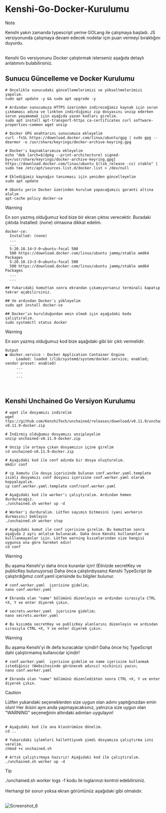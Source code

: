 # Kenshi-Go-Docker-Kurulumu

> [!NOTE]
> Kenshi yakın zamanda typescript yerine GOLang ile çalışmaya başladı. JS versiyonunda çalışmaya devam edecek nodelar için puan vermeyi bıraktığını duyurdu. 
<br>
Kenshi Go versiyonunu Docker çalıştırmak isterseniz aşağıda detaylı anlatımını bulabilirsiniz.
<br>

## Sunucu Güncelleme ve Docker Kurulumu
```
# Öncelikle sunucudaki güncellemelerimizi ve yükseltmelerimizi yapalım.
sudo apt update -y && sudo apt upgrade -y

# Ardından sunucumuza HTTPS üzerinden indireceğimiz kaynak için sorun çıkmaması adına ve linkten indirdiğimiz zip dosyasını unzip ederken sorun yaşamamak için aşağıda yazan kodları girelim.
sudo apt install apt-transport-https ca-certificates curl software-properties-common wget unzip

# Docker GPG anahtarını sunucumuza ekleyelim
curl -fsSL https://download.docker.com/linux/ubuntu/gpg | sudo gpg --dearmor -o /usr/share/keyrings/docker-archive-keyring.gpg

# Docker'ı kaynaklarımıza ekleyelim 
echo "deb [arch=$(dpkg --print-architecture) signed-by=/usr/share/keyrings/docker-archive-keyring.gpg] https://download.docker.com/linux/ubuntu $(lsb_release -cs) stable" | sudo tee /etc/apt/sources.list.d/docker.list > /dev/null

# Eklediğimiz kaynağın tanınması için yeniden güncelleyelim
sudo apt update

# Ubuntu yerin Docker üzerinden kurulum yapacağımızı garanti altına alalım
apt-cache policy docker-ce

```
> [!WARNING]
> En son yazmış olduğumuz kod bize bir ekran çıktısı verecektir. Buradaki çıktıda Installed: (none) olmasına dikkat edelim.
```
docker-ce:
  Installed: (none)
  ...
  ...
  5:20.10.14~3-0~ubuntu-focal 500
  500 https://download.docker.com/linux/ubuntu jammy/stable amd64 Packages
  5:20.10.13~3-0~ubuntu-focal 500
  500 https://download.docker.com/linux/ubuntu jammy/stable amd64 Packages
  ...
  ...

## Yukarıdaki komuttan sonra ekrandan çıkamıyorsanız terminali kapatıp tekrar açabilirsiniz. 

## Ve ardından Docker'ı yükleyelim
sudo apt install docker-ce

## Docker'ın kurulduğundan emin olmak için aşağıdaki kodu çalıştıralım.
sudo systemctl status docker
```
> [!WARNING]
> En son yazmış olduğumuz kod bize aşağıdaki gibi bir çıktı vermelidir.

```
Output
● docker.service - Docker Application Container Engine
     Loaded: loaded (/lib/systemd/system/docker.service; enabled; vendor preset: enabled)
     ...
     ...
     ...
```
<br>

## Kenshi Unchained Go Versiyon Kurulumu

```
# wget ile dosyamızı indirelim
wget ttps://github.com/KenshiTech/unchained/releases/download/v0.11.9/unchained-v0.11.9-docker.zip

# İndirmiş olduğumuz dosyamızı unzipleyelim
unzip unchained-v0.11.9-docker.zip

# Unzip ile ortaya çıkan dosyamızın içine girelim
cd unchained-v0.11.9-docker.zip

# Aşağıdaki kod ile conf adında bir dosya oluşturalım.
mkdir conf

# cp komutu ile dosya içerisinde bulunan conf.worker.yaml.template isimli dosyamızı conf dosyası içerisine conf.worker.yaml olarak kopyalayalım.
cp conf.worker.yaml.template conf/conf.worker.yaml

# Aşağıdaki kod ile worker'ı çalıştıralım. Ardından hemen durduracağız. 
./unchained.sh worker up -d

# Worker'ı durduralım. Lütfen sayımın bitmesini (yani workerın durmasını) bekleyin 
./unchained.sh worker stop

# Aşağıdaki komut ile conf içerisine girelim. Bu komuttan sonra aşağıda 2 ayrı anlatım bulunacak. Daha önce Kenshi kullananlar ve kulllanmayanlar için. Lütfen warning kısımlarından size hangisi uygunsa ona göre hareket edin!
cd conf 
```

> [!WARNING]
> Bu aşama Kenshi'yi daha önce kuranlar için! (Elinizde secretKey ve publicKey bulunuyorsa)
> Daha önca çalıştırdıysanız Kenshi TypeScript ile çalıştırdığımız conf.yaml içerisinde bu bilgiler bulunur. 


```
# conf.worker.yaml  içerisine gidelim;
nano conf.worker.yaml

# Ekranda olan "name" bölümünü düzenleyin ve ardından sırasıyla CTRL +X, Y ve enter diyerek çıkın.

# secrets.worker.yaml  içerisine gidelim;
nano secrets.worker.yaml

# Bu kısımda secretKey ve publicKey alanlarını düzenleyin ve ardından sırasıyla CTRL +X, Y ve enter diyerek çıkın.
```

> [!WARNING]
> Bu aşama Kenshi'yi ilk defa kuracaklar içindir! Daha önce hiç TypeScript dahi çalıştırmamış kullanıcılar içindir!

```
# conf.worker.yaml  içerisine gidelim ve name içerisine kullanmak istediğiniz (Websitesinde görünecek adınız) nickinizi yazın;
nano conf.worker.yaml

# Ekranda olan "name" bölümünü düzenledikten sonra CTRL +X, Y ve enter diyerek çıkın.
```

> [!CAUTION]
> Lütfen yukarıdaki seçeneklerden size uygun olan adımı yaptığınızdan emin olun! Her ikisini aynı anda yapmayacaksınız, yalnızca size uygun olan "WARNING" seçeneğinin altındaki adımları uygulayın!<br><br>

```
# Aşağıdaki kod ile ana klasörümüze dönelim.
cd ..

# Yukarıdaki işlemleri hallettiysek şimdi dosyamıza çalıştırma izni verelim.
chmod +x unchained.sh

# Artık çalıştırmaya hazırız! Aşağıdaki kod ile çalıştıralım.
./unchained.sh worker up -d
```

> [!TIP]
> ./unchained.sh worker logs -f  kodu ile loglarınızı kontrol edebilirsiniz.<br><br>
> Herhangi bir sorun yoksa ekran görüntünüz aşağıdaki gibi olmalıdır.<br><br>

![Screenshot_6](![image](https://github.com/Dtractus/Kenshi-Go-Docker-Kurulumu/assets/55835876/a8a44b70-2dcb-44d0-8490-bdad57b28662)
)
